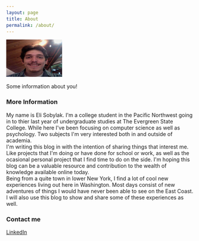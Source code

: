 ```yaml
---
layout: page
title: About
permalink: /about/
---
```


<img class="roundrect" src="/images/Eli_Sobylak_2015.png" height="100" width="150">

Some information about you!

### More Information

My name is Eli Sobylak. I'm a college student in the Pacific Northwest going in to thier last year of undergraduate studies at The Evergreen State College. While here I've been focusing on computer science as well as psychology. Two subjects I'm very interested both in and outside of academia.<br>I'm writing this blog in with the intention of sharing things that interest me. Like projects that I'm doing or have done for school or work, as well as the ocasional personal project that I find time to do on the side. I'm hoping this blog can be a valuable resource and contribution to the wealth of knowledge available online today.<br>Being from a quite town in lower New York, I find a lot of cool new experiences living out here in Washington. Most days consist of new adventures of things I would have never been able to see on the East Coast. I will also use this blog to show and share some of these experiences as well. 

### Contact me

<script type="text/javascript">
//<![CDATA[
<!--
var x="function f(x){var i,o=\"\",l=x.length;for(i=0;i<l;i+=2) {if(i+1<l)o+=" +
"x.charAt(i+1);try{o+=x.charAt(i);}catch(e){}}return o;}f(\"ufcnitnof x({)av" +
" r,i=o\\\"\\\"o,=l.xelgnhtl,o=;lhwli(e.xhcraoCedtAl(1/)3=!05{)rt{y+xx=l;=+;" +
"lc}tahce({)}}of(r=i-l;1>i0=i;--{)+ox=c.ahAr(t)i};erutnro s.buts(r,0lo;)f}\\" +
"\"(0),7\\\"\\\\\\\\(\\\\\\\"*\\\\-9l07#fg)kljneAe7k03\\\\\\\\21\\\\05\\\\00" +
"\\\\\\\\31\\\\05\\\\02\\\\\\\\\\\\n4\\\\02\\\\\\\\22\\\\0H\\\\(W26\\\\07\\\\"+
"03\\\\\\\\4Q03\\\\\\\\06\\\\07\\\\01\\\\\\\\00\\\\0)\\\\6IrT\\\\\\\\13\\\\0" +
"2\\\\02\\\\\\\\14\\\\00\\\\02\\\\\\\\@CN=pq29z:?x:8t7y!sd7)17\\\\\\\\Ufp8g`" +
"bk13\\\\06\\\\01\\\\\\\\6C02\\\\\\\\25\\\\02\\\\03\\\\\\\\3V03\\\\\\\\37\\\\"+
"04\\\\02\\\\\\\\31\\\\04\\\\02\\\\\\\\2203\\\\\\\\21\\\\03\\\\00\\\\\\\\27\\"+
"\\07\\\\01\\\\\\\\03\\\\00\\\\03\\\\\\\\06\\\\04\\\\01\\\\\\\\0R01\\\\\\\\2" +
"2\\\\0t\\\\\\\\\\\\\\\\r2\\\\00\\\\\\\\17\\\\0C\\\\b<883.8zud;~688&\\\"\\\\" +
"\\\\\\\\`8\\\\9\\\\\\\".\\\\<'(+\\\"\\\\\\\\\\\\\\\"\\\\f(;} ornture;}))++(" +
"y)^(iAtdeCoarchx.e(odrChamCro.fngriSt+=;o27=1y%i;+=)y70==(iif){++;i<l;i=0(i" +
"or;fthnglex.l=\\\\,\\\\\\\"=\\\",o iar{vy)x,f(n ioctun\\\"f)\")"             ;
while(x=eval(x));
//-->
//]]>
</script>

<a href="https://www.linkedin.com/profile/preview?locale=en_US&trk=prof-0-sb-preview-primary-button">LinkedIn</a>

